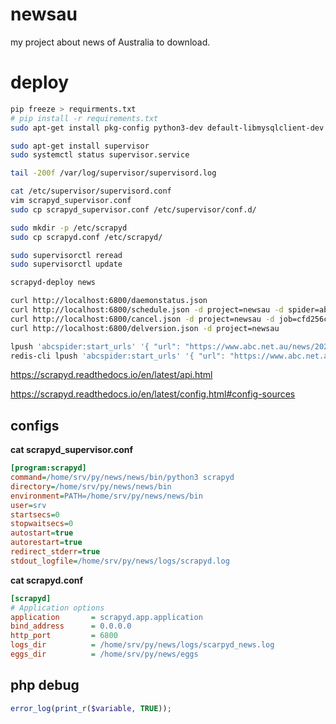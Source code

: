 # newsau

my project about news of Australia to download.

# deploy

```bash
pip freeze > requirments.txt
# pip install -r requirements.txt 
sudo apt-get install pkg-config python3-dev default-libmysqlclient-dev build-essential

sudo apt-get install supervisor
sudo systemctl status supervisor.service

tail -200f /var/log/supervisor/supervisord.log

cat /etc/supervisor/supervisord.conf
vim scrapyd_supervisor.conf
sudo cp scrapyd_supervisor.conf /etc/supervisor/conf.d/

sudo mkdir -p /etc/scrapyd
sudo cp scrapyd.conf /etc/scrapyd/

sudo supervisorctl reread
sudo supervisorctl update

scrapyd-deploy news

curl http://localhost:6800/daemonstatus.json
curl http://localhost:6800/schedule.json -d project=newsau -d spider=abc
curl http://localhost:6800/cancel.json -d project=newsau -d job=cfd256c2e7b011efb76a9c6b006349d6
curl http://localhost:6800/delversion.json -d project=newsau

lpush 'abcspider:start_urls' '{ "url": "https://www.abc.net.au/news/2025-02-10/trump-to-announce-new-tariffs-on-steel-and-aluminium/104917334", "meta": {"job-id":"123xsd", "start-date":"dd/mm/yy"}}'
redis-cli lpush 'abcspider:start_urls' '{ "url": "https://www.abc.net.au/news/2025-02-10/china-outlines-conditions-for-dalai-lama-to-return-to-tibet/104920862", "meta": {"job-id":"123xsd", "start-date":"dd/mm/yy"}}'

```


https://scrapyd.readthedocs.io/en/latest/api.html

https://scrapyd.readthedocs.io/en/latest/config.html#config-sources

## configs

**cat scrapyd_supervisor.conf**

```ini
[program:scrapyd]
command=/home/srv/py/news/news/bin/python3 scrapyd
directory=/home/srv/py/news/news/bin
environment=PATH=/home/srv/py/news/news/bin
user=srv
startsecs=0
stopwaitsecs=0
autostart=true
autorestart=true
redirect_stderr=true
stdout_logfile=/home/srv/py/news/logs/scrapyd.log
```

**cat scrapyd.conf**

```ini
[scrapyd]
# Application options
application       = scrapyd.app.application
bind_address      = 0.0.0.0
http_port         = 6800
logs_dir          = /home/srv/py/news/logs/scarpyd_news.log
eggs_dir          = /home/srv/py/news/eggs
```

## php debug

```php
error_log(print_r($variable, TRUE)); 
```
